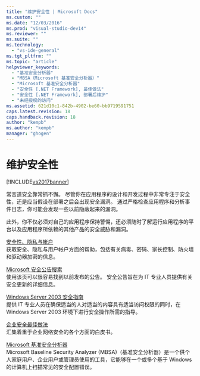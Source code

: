```yaml
---
title: "维护安全性 | Microsoft Docs"
ms.custom: ""
ms.date: "12/03/2016"
ms.prod: "visual-studio-dev14"
ms.reviewer: ""
ms.suite: ""
ms.technology: 
  - "vs-ide-general"
ms.tgt_pltfrm: ""
ms.topic: "article"
helpviewer_keywords: 
  - "基准安全分析器"
  - "MBSA（Microsoft 基准安全分析器）"
  - "Microsoft 基准安全分析器"
  - "安全性 [.NET Framework], 最佳做法"
  - "安全性 [.NET Framework], 部署后维护"
  - "未经授权的访问"
ms.assetid: 621d10c1-842b-4902-be60-bb9719591751
caps.latest.revision: 18
caps.handback.revision: 18
author: "kempb"
ms.author: "kempb"
manager: "ghogen"
---
```

# 维护安全性
[!INCLUDE[vs2017banner](../code-quality/includes/vs2017banner.md)]

常言道安全靠常抓不懈。  尽管你在应用程序的设计和开发过程中非常专注于安全性，还是应当假设在部署之后会出现安全漏洞。  通过严格检查应用程序和分析事件日志，你可能会发现一些以前隐蔽起来的漏洞。  
  
 此外，你不仅必须对自己的应用程序保持警惕，还必须随时了解运行应用程序的平台以及应用程序所依赖的其他产品的安全威胁和漏洞。  
  
 [安全性、隐私与帐户](http://go.microsoft.com/fwlink/?LinkId=72881)  
 获取安全、隐私与用户帐户方面的帮助，包括有关病毒、密码、家长控制、防火墙和驱动器加密的信息。  
  
 [Microsoft 安全公告搜索](http://go.microsoft.com/fwlink/?LinkId=110396)  
 使用该页可以很容易找到以前发布的公告。  安全公告旨在为 IT 专业人员提供有关安全更新的详细信息。  
  
 [Windows Server 2003 安全指南](http://go.microsoft.com/fwlink/?LinkId=65300)  
 提供 IT 专业人员在确保适当的人对适当的内容具有适当访问权限的同时，在 Windows Server 2003 环境下进行安全操作所需的指导。  
  
 [企业安全最佳做法](http://go.microsoft.com/fwlink/?LinkId=72879)  
 汇集着重于企业网络安全的各个方面的白皮书。  
  
 [Microsoft 基准安全分析器](http://go.microsoft.com/fwlink/?LinkId=9173)  
 Microsoft Baseline Security Analyzer \(MBSA\)（基准安全分析器）是一个供个人家庭用户、企业用户或管理员使用的工具，它能够在一个或多个基于 Windows 的计算机上扫描常见的安全配置错误。